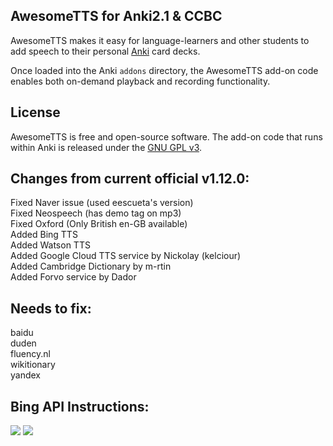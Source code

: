 ## AwesomeTTS for Anki2.1 & CCBC

AwesomeTTS makes it easy for language-learners and other students to add
speech to their personal [Anki](https://apps.ankiweb.net) card decks.

Once loaded into the Anki `addons` directory, the AwesomeTTS add-on code
enables both on-demand playback and recording functionality.

## License

AwesomeTTS is free and open-source software. The add-on code that runs within
Anki is released under the [GNU GPL v3](LICENSE.txt).


## Changes from current official v1.12.0:
Fixed Naver issue (used eescueta's version)  
Fixed Neospeech (has demo tag on mp3)  
Fixed Oxford (Only British en-GB available)  
Added Bing TTS  
Added Watson TTS  
Added Google Cloud TTS service by Nickolay (kelciour)  
Added Cambridge Dictionary by m-rtin  
Added Forvo service by Dador  



## Needs to fix:
baidu  
duden  
fluency.nl  
wikitionary  
yandex



## Bing API Instructions:

<img src="https://github.com/lovac42/awesometts-CCBC-addon/blob/unified/screenshots/bingapi.png?raw=true" />  

<img src="https://github.com/lovac42/awesometts-CCBC-addon/blob/unified/screenshots/bearerkey.png?raw=true" />  


